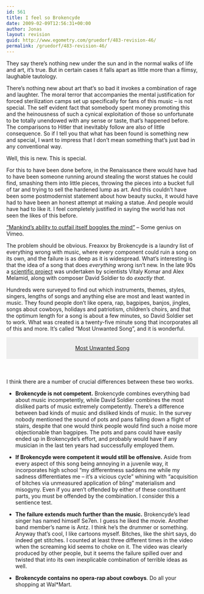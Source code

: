 ```yaml
---
id: 561
title: I feel so Brokencyde
date: 2009-02-09T12:56:31+00:00
author: Jonas
layout: revision
guid: http://www.egometry.com/gruedorf/483-revision-46/
permalink: /gruedorf/483-revision-46/
---
```

They say there&#8217;s nothing new under the sun and in the normal walks of life and art, it&#8217;s true. But in certain cases it falls apart as little more than a flimsy, laughable tautology.

There&#8217;s nothing new about art that&#8217;s so bad it invokes a combination of rage and laughter. The moral terror that accompanies the mental justification for forced sterilization camps set up specifically for fans of this music &#8211; is not special. The self evident fact that somebody spent money promoting this and the heinousness of such a cynical exploitation of those so unfortunate to be totally unendowed with any sense or taste, that&#8217;s happened before. The comparisons to Hitler that inevitably follow are also of little consequence. So if I tell you that what has been found is something new and special, I want to impress that I don&#8217;t mean something that&#8217;s just bad in any conventional way.

Well, this is new. This is special.

For this to have been done before, in the Renaissance there would have had to have been someone running around stealing the worst statues he could find, smashing them into little pieces, throwing the pieces into a bucket full of tar and trying to sell the hardened lump as art. And this couldn&#8217;t have been some postmodernist statement about how beauty sucks, it would have had to have been an honest attempt at making a statue. And people would have had to like it. I feel completely justified in saying the world has not seen the likes of this before.

  
[&#8220;Mankind&#8217;s ability to outfail itself boggles the mind&#8221;](http://vimeo.com/1651661) &#8211; Some genius on Vimeo.

The problem should be obvious. Freaxxx by Brokencyde is a laundry list of everything wrong with music, where every component could ruin a song on its own, and the failure is as deep as it is widespread. What&#8217;s interesting is that the idea of a song that does _everything_ wrong isn&#8217;t new. In the late 90s a [scientific project](http://www.diacenter.org/km/musiccd.html) was undertaken by scientists Vitaly Komar and Alex Melamid, along with composer David Soldier to do _exactly that_.

Hundreds were surveyed to find out which instruments, themes, styles, singers, lengths of songs and anything else are most and least wanted in music. They found people don&#8217;t like opera, rap, bagpipes, banjos, jingles, songs about cowboys, holidays and patriotism, children&#8217;s choirs, and that the optimum length for a song is about a few minutes, so David Soldier set to work. What was created is a twenty-five minute song that incorporates all of this and more. It&#8217;s called &#8220;Most Unwanted Song&#8221;, and it is wonderful.

<div style="padding-left: 40px; padding-right: 40px; padding-top: 20px; padding-bottom: 20px; margin-bottom: 20px; background-color: #EEE;">
  <div align="center">
    <a href="http://blog.wired.com/music/2008/04/a-scientific-at.html">Most Unwanted Song</a><br />
  </div>
</div>

 

I think there are a number of crucial differences between these two works.

  * **Brokencyde is not competent.** Brokencyde combines everything bad about music incompetently, while David Soldier combines the most disliked parts of music extremely competently. There&#8217;s a difference between bad kinds of music and disliked kinds of music. In the survey nobody mentioned the sound of pots and pans falling down a flight of stairs, despite that one would think people would find such a noise more objectionable than bagpipes. The pots and pans could have easily ended up in Brokencyde&#8217;s effort, and probably would have if any musician in the last ten years had successfully employed them.

  * **If Brokencyde were competent it would still be offensive.** Aside from every aspect of this song being annoying in a juvenile way, it incorporates high school &#8220;my differentness saddens me while my sadness differentiates me &#8211; it&#8217;s a vicious cycle&#8221; whining with &#8220;acquisition of bitches via unmeasured application of bling&#8221; materialism and misogyny. Even if you aren&#8217;t offended by either of these constituent parts, you must be offended by the combination. I consider this a sentience test.

  * **The failure extends much further than the music.** Brokencyde&#8217;s lead singer has named himself Se7en. I guess he liked the movie. Another band member&#8217;s name is Antz. I think he&#8217;s the drummer or something. Anyway that&#8217;s cool, I like cartoons myself. Bitches, like the shirt says, do indeed get stitches. I counted at least three different times in the video when the screaming kid seems to choke on it. The video was clearly produced by other people, but it seems the failure spilled over and twisted that into its own inexplicable combination of terrible ideas as well.

  * **Brokencyde contains no opera-rap about cowboys**. Do all your shopping at Wal*Mart.